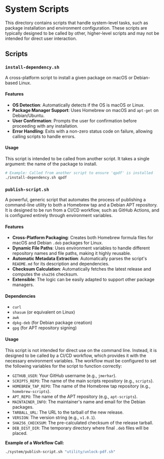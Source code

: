 # System Scripts

This directory contains scripts that handle system-level tasks, such as package installation and environment configuration. These scripts are typically designed to be called by other, higher-level scripts and may not be intended for direct user interaction.

## Scripts

### `install-dependency.sh`

A cross-platform script to install a given package on macOS or Debian-based Linux.

#### Features
* **OS Detection**: Automatically detects if the OS is macOS or Linux.
* **Package Manager Support**: Uses Homebrew on macOS and `apt-get` on Debian/Ubuntu.
* **User Confirmation**: Prompts the user for confirmation before proceeding with any installation.
* **Error Handling**: Exits with a non-zero status code on failure, allowing calling scripts to handle errors.

#### Usage
This script is intended to be called from another script. It takes a single argument: the name of the package to install.

```bash
# Example: Called from another script to ensure 'qpdf' is installed
./install-dependency.sh qpdf
```

### `publish-script.sh`

A powerful, generic script that automates the process of publishing a command-line utility to both a Homebrew tap and a Debian APT repository. It is designed to be run from a CI/CD workflow, such as GitHub Actions, and is configured entirely through environment variables.

#### Features
* **Cross-Platform Packaging**: Creates both Homebrew formula files for macOS and Debian `.deb` packages for Linux.
* **Dynamic File Paths**: Uses environment variables to handle different repository names and file paths, making it highly reusable.
* **Automatic Metadata Extraction**: Automatically parses the script's `README.md` for its description and dependencies.
* **Checksum Calculation**: Automatically fetches the latest release and computes the `sha256` checksum.
* **Extensible**: The logic can be easily adapted to support other package managers.

#### Dependencies
* `curl`
* `shasum` (or equivalent on Linux)
* `awk`
* `dpkg-deb` (for Debian package creation)
* `gpg` (for APT repository signing)

#### Usage

This script is not intended for direct use on the command line. Instead, it is designed to be called by a CI/CD workflow, which provides it with the necessary environment variables. The workflow must be configured to set the following variables for the script to function correctly:

* `GITHUB_USER`: Your GitHub username (e.g., `jmerhar`).
* `SCRIPTS_REPO`: The name of the main scripts repository (e.g., `scripts`).
* `HOMEBREW_TAP_REPO`: The name of the Homebrew tap repository (e.g., `homebrew-scripts`).
* `APT_REPO`: The name of the APT repository (e.g., `apt-scripts`).
* `MAINTAINER_INFO`: The maintainer's name and email for the Debian packages.
* `TARBALL_URL`: The URL to the tarball of the new release.
* `VERSION`: The version string (e.g., `v1.0.1`).
* `SHA256_CHECKSUM`: The pre-calculated checksum of the release tarball.
* `DEB_DIST_DIR`: The temporary directory where final `.deb` files will be placed.

**Example of a Workflow Call:**

```bash
./system/publish-script.sh "utility/unlock-pdf.sh"
```
